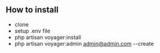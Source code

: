 ## How to install
- clone
- setup .env file
- php artisan voyager:install
- php artisan voyager:admin admin@admin.com --create

